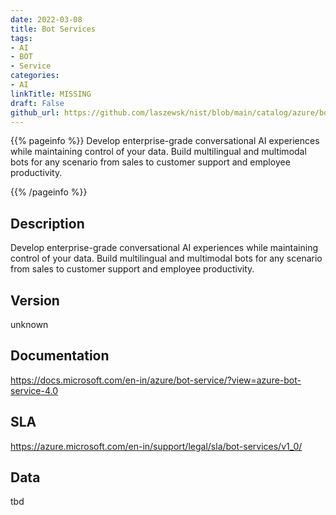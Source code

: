 ```yaml
---
date: 2022-03-08
title: Bot Services
tags: 
- AI
- BOT
- Service
categories: 
- AI
linkTitle: MISSING
draft: False         
github_url: https://github.com/laszewsk/nist/blob/main/catalog/azure/bot_services.yaml
---
```


{{% pageinfo %}}
Develop enterprise-grade conversational AI experiences while
maintaining control of your data.  Build multilingual and multimodal
bots for any scenario from sales to customer support and employee
productivity.

{{% /pageinfo %}}

## Description

Develop enterprise-grade conversational AI experiences while
maintaining control of your data.  Build multilingual and multimodal
bots for any scenario from sales to customer support and employee
productivity.


## Version

unknown

## Documentation

https://docs.microsoft.com/en-in/azure/bot-service/?view=azure-bot-service-4.0

## SLA

https://azure.microsoft.com/en-in/support/legal/sla/bot-services/v1_0/

## Data

tbd
